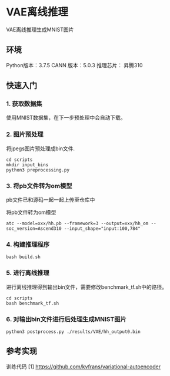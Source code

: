 

# VAE离线推理

VAE离线推理生成MNIST图片

## 环境

 Python版本：3.7.5
 CANN 版本：5.0.3 
 推理芯片： 昇腾310 


## 快速入门

### 1. 获取数据集

使用MNIST数据集，在下一步预处理中会自动下载。

### 2. 图片预处理

将jpegs图片预处理成bin文件.

```
cd scripts
mkdir input_bins
python3 preprocessing.py
```


### 3. 将pb文件转为om模型

pb文件已和源码一起一起上传至仓库中


将pb文件转为om模型

```
atc --model=xxx/hh.pb --framework=3 --output=xxx/hh_om --soc_version=Ascend310 --input_shape="input:100,784"
```

### 4. 构建推理程序


```
bash build.sh
```

### 5. 进行离线推理
进行离线推理得到输出bin文件，需要修改benchmark_tf.sh中的路径。

```
cd scripts
bash benchmark_tf.sh

```
### 6. 对输出bin文件进行后处理生成MNIST图片


```
python3 postprocess.py ./results/VAE/hh_output0.bin
```

## 参考实现

训练代码
[1] https://github.com/kvfrans/variational-autoencoder
